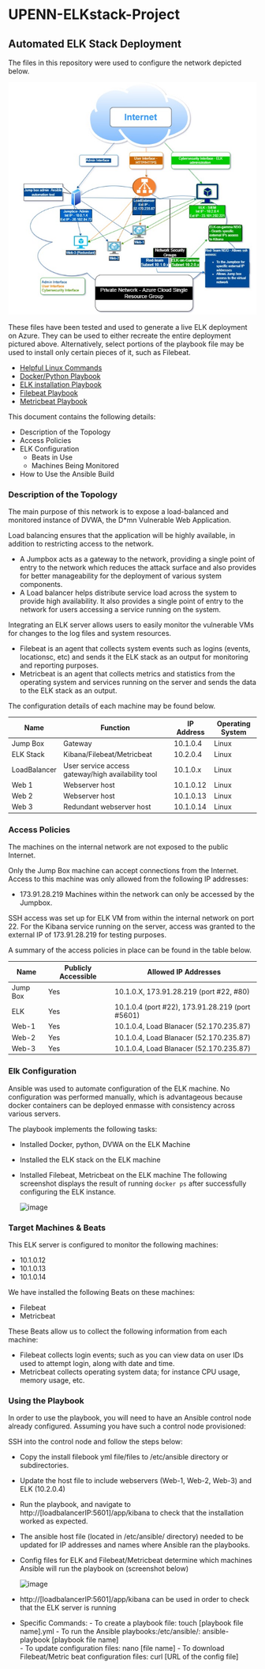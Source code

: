 # UPENN-ELKstack-Project
## Automated ELK Stack Deployment

The files in this repository were used to configure the network depicted below.

![image](https://github.com/ozk649/UPENN-ELKSTACK-PROJECT/blob/main/Diagram/Project%201.jpg)

These files have been tested and used to generate a live ELK deployment on Azure. They can be used to either recreate the entire deployment pictured above. Alternatively, select portions of the playbook file may be used to install only certain pieces of it, such as Filebeat.

- [Helpful Linux Commands](https://github.com/ozk649/UPENN-ELKSTACK-PROJECT/blob/main/Bash/command-ssh-keygeneration.txt)
- [Docker/Python Playbook](https://github.com/ozk649/UPENN-ELKSTACK-PROJECT/blob/main/Ansible/pentest.yml)
- [ELK installation Playbook](https://github.com/ozk649/UPENN-ELKSTACK-PROJECT/blob/main/Ansible/install-ELK.yml)
- [Filebeat Playbook](https://github.com/ozk649/UPENN-ELKSTACK-PROJECT/blob/main/Ansible/filebeat-playbook.yml)
- [Metricbeat Playbook](https://github.com/ozk649/UPENN-ELKSTACK-PROJECT/blob/main/Ansible/metricbeat-playbook.yml)

This document contains the following details:
- Description of the Topology
- Access Policies
- ELK Configuration
  - Beats in Use
  - Machines Being Monitored
- How to Use the Ansible Build


### Description of the Topology

The main purpose of this network is to expose a load-balanced and monitored instance of DVWA, the D*mn Vulnerable Web Application.

Load balancing ensures that the application will be highly available, in addition to restricting access to the network.
- A Jumpbox acts as a gateway to the network, providing a single point of entry to the network which reduces the attack surface and also provides for better manageability for the deployment of various system components.
- A Load balancer helps distribute service load across the system to provide high availability. It also provides a single point of entry to the network for users accessing a service running on the system.

Integrating an ELK server allows users to easily monitor the vulnerable VMs for changes to the log files and system resources.
- Filebeat is an agent that collects system events such as logins (events, locationsc, etc)  and sends it the ELK stack as an output for monitoring and reporting purposes.
- Metricbeat is an agent that collects metrics and statistics from the operating system and services running on the server and sends the data to the ELK stack as an output.

The configuration details of each machine may be found below.


| Name         | Function                                            | IP Address | Operating System |
|----------    |-----------------------------------------------------|------------|------------------|
| Jump Box     | Gateway                                             | 10.1.0.4   | Linux            |
| ELK Stack    | Kibana/Filebeat/Metricbeat                          | 10.2.0.4   | Linux            |
| LoadBalancer | User service access gateway/high availability tool  | 10.1.0.x   | Linux            |
| Web 1        | Webserver host                                      | 10.1.0.12  | Linux            |
| Web 2        | Webserver host                                      | 10.1.0.13  | Linux            |
| Web 3        | Redundant webserver host                            | 10.1.0.14  | Linux            |

### Access Policies

The machines on the internal network are not exposed to the public Internet. 

Only the Jump Box machine can accept connections from the Internet. Access to this machine was only allowed from the following IP addresses:
- 173.91.28.219
Machines within the network can only be accessed by the Jumpbox.

SSH access was set up for ELK VM from within the internal network on port 22. For the Kibana service running on the server, access was granted to the external IP of 173.91.28.219 for testing purposes.

A summary of the access policies in place can be found in the table below.

| Name     | Publicly Accessible | Allowed IP Addresses                           |
|----------|---------------------|----------------------------------------------- | 
| Jump Box | Yes                 | 10.1.0.X, 173.91.28.219 (port #22, #80)        |
| ELK      | Yes                 | 10.1.0.4 (port #22), 173.91.28.219 (port #5601)|
| Web-1    | Yes                 | 10.1.0.4, Load Blanacer (52.170.235.87)        |
| Web-2    | Yes                 | 10.1.0.4, Load Blanacer (52.170.235.87)        |
| Web-3    | Yes                 | 10.1.0.4, Load Blanacer (52.170.235.87)        |
### Elk Configuration

Ansible was used to automate configuration of the ELK machine. No configuration was performed manually, which is advantageous because docker containers can be deployed enmasse with consistency across various servers.

The playbook implements the following tasks:
- Installed Docker, python, DVWA on the ELK Machine
- Installed the ELK stack on the ELK machine
- lnstalled Filebeat, Metricbeat on the ELK machine
The following screenshot displays the result of running `docker ps` after successfully configuring the ELK instance.

  ![image](https://user-images.githubusercontent.com/44678341/159196357-ebcb4cef-5085-4c90-a1b3-f47ace5399ef.png)

### Target Machines & Beats
This ELK server is configured to monitor the following machines:
- 10.1.0.12
- 10.1.0.13
- 10.1.0.14

We have installed the following Beats on these machines:
- Filebeat
- Metricbeat

These Beats allow us to collect the following information from each machine:
- Filebeat collects login events; such as you can view data on user IDs used to attempt login, along with date and time.
- Metricbeat collects operating system data; for instance CPU usage, memory usage, etc.

### Using the Playbook
In order to use the playbook, you will need to have an Ansible control node already configured. Assuming you have such a control node provisioned: 

SSH into the control node and follow the steps below:
- Copy the install filebook yml file/files to /etc/ansible directory or subdirectories.
- Update the host file to include webservers (Web-1, Web-2, Web-3) and ELK (10.2.0.4)
- Run the playbook, and navigate to http://[loadbalancerIP:5601]/app/kibana to check that the installation worked as expected.
- The ansible host file (located in /etc/ansible/ directory) needed to be updated for IP addresses and names where Ansible ran the playbooks.
- Config files for ELK and Filebeat/Metricbeat determine which machines Ansible will run the playbook on (screenshot below)

    ![image](https://user-images.githubusercontent.com/44678341/159197539-70064e61-a55a-412c-87f5-17a205426429.png)

- http://[loadbalancerIP:5601]/app/kibana can be used in order to check that the ELK server is running

- Specific Commands:
        - To create a playbook file: touch [playbook file name].yml
        - To run the Ansible playbooks:/etc/ansible/: ansible-playbook [playbook file name]   
        - To update configuration files: nano [file name]
        - To download Filebeat/Metric beat configuration files: curl [URL of the config file] 
